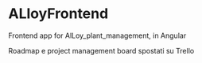 # ALloyFrontend

Frontend app for AlLoy_plant_management, in Angular

Roadmap e project management board spostati su Trello